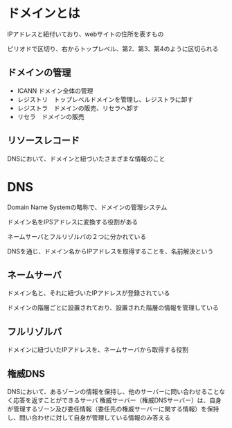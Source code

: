 # ドメインとは
IPアドレスと紐付いており、webサイトの住所を表すもの

ピリオドで区切り、右からトップレベル、第2、第3、第4のように区切られる

## ドメインの管理
- ICANN ドメイン全体の管理　
- レジストリ　トップレベルドメインを管理し、レジストラに卸す　
- レジストラ　ドメインの販売、リセラへ卸す
- リセラ　ドメインの販売

## リソースレコード
DNSにおいて、ドメインと紐づいたさまざまな情報のこと

# DNS 
Domain Name Systemの略称で、ドメインの管理システム

ドメイン名をIPSアドレスに変換する役割がある

ネームサーバとフルリゾルバの２つに分かれている

DNSを通じ、ドメイン名からIPアドレスを取得することを、名前解決という

## ネームサーバ
ドメイン名と、それに紐づいたIPアドレスが登録されている

ドメインの階層ごとに設置されており、設置された階層の情報を管理している

## フルリゾルバ
ドメインに紐づいたIPアドレスを、ネームサーバから取得する役割

## 権威DNS

DNSにおいて、あるゾーンの情報を保持し、他のサーバーに問い合わせることなく応答を返すことができるサーバ
権威サーバー（権威DNSサーバー）は、自身が管理するゾーン及び委任情報（委任先の権威サーバーに関する情報）を保持し、問い合わせに対して自身が管理している情報のみ答える
